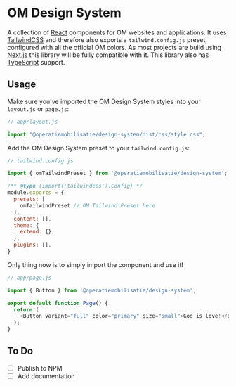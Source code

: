 # OM Design System
A collection of [React](https://react.dev/) components for OM websites and applications. It uses [TailwindCSS](https://tailwindcss.com/) and therefore also exports a `tailwind.config.js` preset, configured with all the official OM colors. As most projects are build using [Next.js](https://nextjs.org/) this library will be fully compatible with it. This library also has [TypeScript](https://www.typescriptlang.org/) support.

## Usage
Make sure you've imported the OM Design System styles into your `layout.js` or `page.js`:
```js
// app/layout.js

import "@operatiemobilisatie/design-system/dist/css/style.css";
```

Add the OM Design System preset to your `tailwind.config.js`:
```js
// tailwind.config.js

import { omTailwindPreset } from '@operatiemobilisatie/design-system';

/** @type {import('tailwindcss').Config} */
module.exports = {
  presets: [
    omTailwindPreset // OM Tailwind Preset here
  ],
  content: [],
  theme: {
    extend: {},
  },
  plugins: [],
}
```

Only thing now is to simply import the component and use it!
```js
// app/page.js

import { Button } from '@operatiemobilisatie/design-system';

export default function Page() {
  return (
    <Button variant="full" color="primary" size="small">God is love!</Button>
  );
}

```

## To Do
- [ ] Publish to NPM
- [ ] Add documentation
